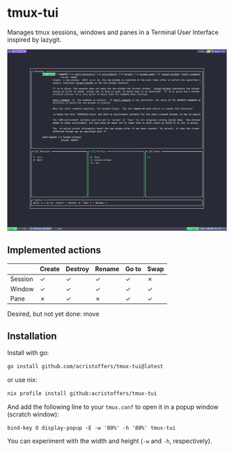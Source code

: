 # tmux-tui

Manages tmux sessions, windows and panes in a Terminal User Interface inspired by lazygit.

![screenshot](.screenshot/screenshot.png)

## Implemented actions

|         | Create | Destroy | Rename| Go to | Swap |
| :---    | :---   | :---    | :---  | :---  | :--- |
| Session | ✓      | ✓       | ✓     | ✓     | ✗    |
| Window  | ✓      | ✓       | ✓     | ✓     | ✓    |
| Pane    | ✗      | ✓       | ✗     | ✓     | ✓    |

Desired, but not yet done: move

## Installation

Install with go:

```bash
go install github.com/acristoffers/tmux-tui@latest
```

or use nix:

```bash
nix profile install github:acristoffers/tmux-tui
```

And add the following line to your `tmux.conf` to open it in a popup window (scratch window):

```tmux
bind-key O display-popup -E -w '80%' -h '80%' tmux-tui
```

You can experiment with the width and height (`-w` and `-h`, respectively).
